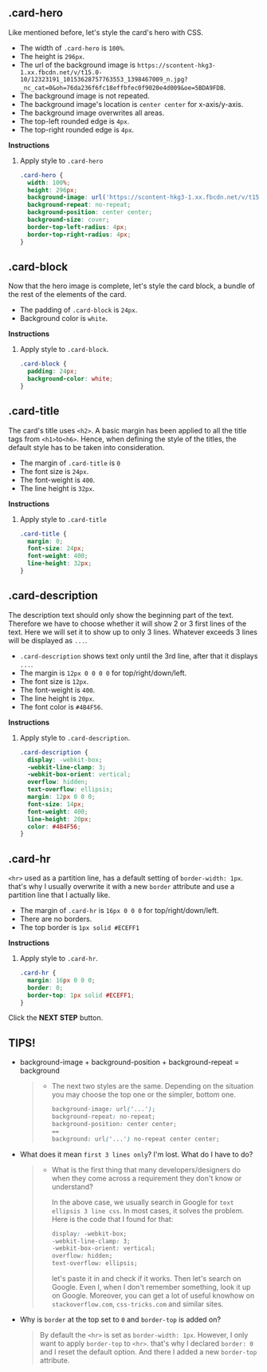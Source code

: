 ## .card-hero

Like mentioned before, let's style the card's hero with CSS.
* The width of `.card-hero` is `100%`.
* The height is `296px`.
* The url of the background image is `https://scontent-hkg3-1.xx.fbcdn.net/v/t15.0-10/12323191_10153628757763553_1398467009_n.jpg?_nc_cat=0&oh=76da236f6fc18effbfec0f9020e4d009&oe=5BDA9FDB`.
* The background image is not repeated.
* The background image's location is `center center` for x-axis/y-axis.
* The background image overwrites all areas.
* The top-left rounded edge is `4px`.
* The top-right rounded edge is `4px`.


**Instructions**
1. Apply style to `.card-hero`

    ```css
    .card-hero {
      width: 100%;
      height: 296px;
      background-image: url('https://scontent-hkg3-1.xx.fbcdn.net/v/t15.0-10/12323191_10153628757763553_1398467009_n.jpg?_nc_cat=0&oh=76da236f6fc18effbfec0f9020e4d009&oe=5BDA9FDB');
      background-repeat: no-repeat;
      background-position: center center;
      background-size: cover;
      border-top-left-radius: 4px;
      border-top-right-radius: 4px;
    }
    ```



## .card-block
Now that the hero image is complete, let's style the card block, a bundle of the rest of the elements of the card.

* The padding of `.card-block` is `24px`.
* Background color is `white`.


**Instructions**
1. Apply style to `.card-block`.
    ```css
    .card-block {
      padding: 24px;
      background-color: white;
    }
    ```



## .card-title
The card's title uses  `<h2>`. A basic margin has been applied to all the title tags from `<h1>`to`<h6>`. Hence, when defining the style of the titles, the default style has to be taken into consideration. 

* The margin of `.card-title` is `0`
* The font size is `24px`.
* The font-weight is `400`.
* The line height is `32px`.


**Instructions**
1. Apply style to `.card-title`
    ```css
    .card-title {
      margin: 0;
      font-size: 24px;
      font-weight: 400;
      line-height: 32px;
    }
    ```



## .card-description

The description text should only show the beginning part of the text. Therefore we have to choose whether it will show 2 or 3 first lines of the text. Here we will set it to show up to only 3 lines. Whatever exceeds 3 lines will be displayed as `...`.

- `.card-description` shows text only until the 3rd line, after that it displays `...`.
- The margin is `12px 0 0 0 0` for top/right/down/left.
- The font size is `12px`.
- The font-weight is `400`.
- The line height is `20px`.
- The font color is `#4B4F56`. 

**Instructions**

1. Apply style to `.card-description`.

   ```css
   .card-description {
     display: -webkit-box;
     -webkit-line-clamp: 3;
     -webkit-box-orient: vertical;
     overflow: hidden;
     text-overflow: ellipsis;
     margin: 12px 0 0 0;
     font-size: 14px;
     font-weight: 400;
     line-height: 20px;
     color: #4B4F56;
   }
   ```





## .card-hr

`<hr>` used as a partition line, has a default setting of  `border-width: 1px`. that's why I usually overwrite it with a new `border` attribute and use a partition line that I actually like. 

- The margin of `.card-hr` is `16px 0 0 0` for top/right/down/left.
- There are no borders.
- The top border is `1px solid #ECEFF1`

**Instructions**

1. Apply style to `.card-hr`.

   ```css
   .card-hr {
     margin: 16px 0 0 0;
     border: 0;
     border-top: 1px solid #ECEFF1;
   }
   ```



Click the **NEXT STEP** button.



## TIPS!

- background-image + background-position + background-repeat = background

  > * The next two styles are the same. Depending on the situation you may choose the top one or the simpler, bottom one. 
  >
  >   ```css
  >   background-image: url('...');
  >   background-repeat: no-repeat;
  >   background-position: center center;
  >   ==
  >   background: url('...') no-repeat center center;
  >   ```

- What does it mean `first 3 lines only`? I'm lost. What do I have to do?

  > - What is the first thing that many developers/designers do when they come across a requirement they don't know or understand? 
  >
  >   In the above case, we usually search in Google for `text ellipsis 3 line css`. In most cases, it solves the problem. Here is the code that I found for that: 
  >
  >   ```css
  >   display: -webkit-box;
  >   -webkit-line-clamp: 3;
  >   -webkit-box-orient: vertical;
  >   overflow: hidden;
  >   text-overflow: ellipsis;
  >   ```
  >
  >   let's paste it in and check if it works. Then let's search on Google. Even I, when I don't remember something, look it up on Google. Moreover, you can get a lot of useful knowhow on `stackoverflow.com`, `css-tricks.com` and similar sites. 

- Why is `border` at the top set to `0` and `border-top` is added on?

  > By default the `<hr>` is set as `border-width: 1px`. However, I only want to apply `border-top` to `<hr>`. that's why I declared  `border: 0` and I reset the default option. And there I added a new `border-top` attribute. 
